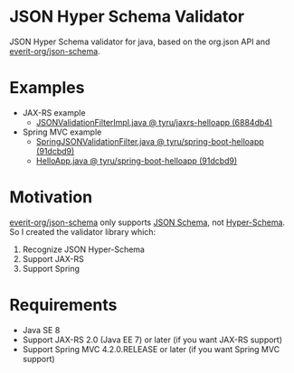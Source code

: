 # JSON Hyper Schema Validator

JSON Hyper Schema validator for java, based on the org.json API and [everit-org/json-schema](https://github.com/everit-org/json-schema).

# Examples

* JAX-RS example
  * [JSONValidationFilterImpl.java @ tyru/jaxrs-helloapp (6884db4)](https://github.com/tyru/jaxrs-helloapp/blob/6884db4b93f1ad6f2d874f0b8c54896911d5016f/src/main/java/com/github/tyru/jaxrshelloapp/filter/JSONValidationFilterImpl.java)
* Spring MVC example
  * [SpringJSONValidationFilter.java @ tyru/spring-boot-helloapp (91dcbd9)](https://github.com/tyru/spring-boot-helloapp/blob/91dcbd95b5cfe66cc340861869d75939454c243b/src/main/java/com/github/tyru/spring/boot/helloapp/filter/SpringJSONValidationFilter.java)
  * [HelloApp.java @ tyru/spring-boot-helloapp (91dcbd9)](https://github.com/tyru/spring-boot-helloapp/blob/91dcbd95b5cfe66cc340861869d75939454c243b/src/main/java/com/github/tyru/spring/boot/helloapp/HelloApp.java#L34-L38)

# Motivation

[everit-org/json-schema](https://github.com/everit-org/json-schema) only supports [JSON Schema](http://json-schema.org/latest/json-schema-core.html), not [Hyper-Schema](http://json-schema.org/latest/json-schema-hypermedia.html).
So I created the validator library which:

1. Recognize JSON Hyper-Schema
1. Support JAX-RS
1. Support Spring

# Requirements

* Java SE 8
* Support JAX-RS 2.0 (Java EE 7) or later (if you want JAX-RS support)
* Support Spring MVC 4.2.0.RELEASE or later (if you want Spring MVC support)
